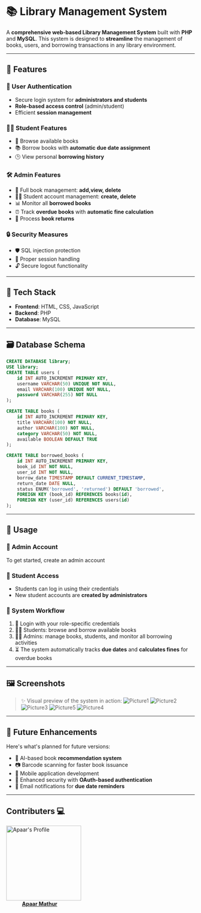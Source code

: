 # 📚 Library Management System

A **comprehensive web-based Library Management System** built with **PHP** and **MySQL**. This system is designed to **streamline** the management of books, users, and borrowing transactions in any library environment.

---

## 🚀 Features

### 🔐 User Authentication
- Secure login system for **administrators and students**
- **Role-based access control** (admin/student)
- Efficient **session management**

### 👨‍🎓 Student Features
- 🧭 Browse available books
- 📚 Borrow books with **automatic due date assignment**
- 🕒 View personal **borrowing history**

### 🛠️ Admin Features
- 📖 Full book management: **add,view, delete**
- 🧑‍💼 Student account management: **create, delete**
- 📊 Monitor all **borrowed books**
- ⏰ Track **overdue books** with **automatic fine calculation**
- 🔄 Process **book returns**

### 🔒 Security Measures
- 🛡️ SQL injection protection
- 🔄 Proper session handling
- 🔓 Secure logout functionality

---

## 🧰 Tech Stack

- **Frontend**: HTML, CSS, JavaScript  
- **Backend**: PHP  
- **Database**: MySQL  

---

## 🗃️ Database Schema

```sql
CREATE DATABASE library;
USE library;
CREATE TABLE users (
    id INT AUTO_INCREMENT PRIMARY KEY,
    username VARCHAR(50) UNIQUE NOT NULL,
    email VARCHAR(100) UNIQUE NOT NULL,
    password VARCHAR(255) NOT NULL
);

CREATE TABLE books (
    id INT AUTO_INCREMENT PRIMARY KEY,
    title VARCHAR(100) NOT NULL,
    author VARCHAR(100) NOT NULL,
    category VARCHAR(50) NOT NULL,
    available BOOLEAN DEFAULT TRUE
);

CREATE TABLE borrowed_books (
    id INT AUTO_INCREMENT PRIMARY KEY,
    book_id INT NOT NULL,
    user_id INT NOT NULL,
    borrow_date TIMESTAMP DEFAULT CURRENT_TIMESTAMP,
    return_date DATE NULL,
    status ENUM('borrowed', 'returned') DEFAULT 'borrowed',
    FOREIGN KEY (book_id) REFERENCES books(id),
    FOREIGN KEY (user_id) REFERENCES users(id)
);
```
---

## 🔧 Usage

### 👑 Admin Account
To get started, create an admin account 
### 👤 Student Access
- Students can log in using their credentials  
- New student accounts are **created by administrators**

### 🔄 System Workflow

1. 🔐 Login with your role-specific credentials  
2. 👨‍🎓 Students: browse and borrow available books  
3. 👩‍💼 Admins: manage books, students, and monitor all borrowing activities  
4. ⏳ The system automatically tracks **due dates** and **calculates fines** for overdue books  

---

## 🖼️ Screenshots

> ✨ Visual preview of the system in action:
![Picture1](https://github.com/user-attachments/assets/5abae8ea-9a95-43e0-8f5d-c5d91a1e400f)
![Picture2](https://github.com/user-attachments/assets/23a692e8-6169-410b-b5b1-2227f7c3615f)
![Picture3](https://github.com/user-attachments/assets/e444e794-ee39-4dd8-b2ba-7c78d3a73725)
![Picture5](https://github.com/user-attachments/assets/9b90c664-1955-4f6b-aaec-8c9ddd8e7478)
![Picture4](https://github.com/user-attachments/assets/68e71b3a-f190-47e6-a246-4259e6d0d755)


---

## 🚧 Future Enhancements

Here's what's planned for future versions:

- 🤖 AI-based book **recommendation system**
- 📷 Barcode scanning for faster book issuance
- 📱 Mobile application development
- 🔐 Enhanced security with **OAuth-based authentication**
- 📧 Email notifications for **due date reminders**

---

## Contributers 💻
<a href="https://www.linkedin.com/in/apaarmat12/">
<img src="https://media.licdn.com/dms/image/v2/D4D03AQG8jfHC9w2drw/profile-displayphoto-shrink_400_400/B4DZYW0U75GwAg-/0/1744139538850?e=1750291200&v=beta&t=-ErFjedrIxt3CJlBTrq70gDnvR1TxKsyMWZtbEcm8ec" width="200px;"
alt="Apaar's Profile"/>
</a>
<br>
&emsp;&emsp;&emsp;<a href="https://github.com/A-TomMarvoloRiddle"><b>Apaar Mathur</b></a>

